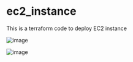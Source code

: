 # ec2_instance

This is a terraform code to deploy EC2 instance

![image](https://user-images.githubusercontent.com/57390082/148081242-6001293e-f991-4284-a592-36489b3f9200.png)

![image](https://user-images.githubusercontent.com/57390082/148081463-b355be77-f3a4-4f21-b6fd-6c2614210668.png)
